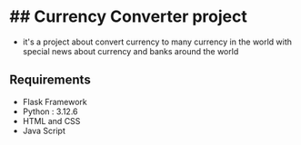 <h1> ## Currency Converter project</h1>

- it's a project about convert currency to many currency in the world
	with special news about currency and banks around the world

## Requirements
- Flask Framework
- Python : 3.12.6
- HTML and CSS
- Java Script